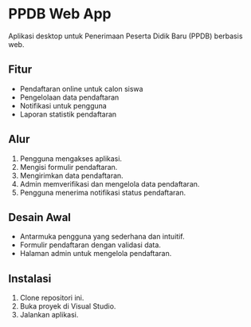 # PPDB Web App

Aplikasi desktop untuk Penerimaan Peserta Didik Baru (PPDB) berbasis web.

## Fitur
- Pendaftaran online untuk calon siswa
- Pengelolaan data pendaftaran
- Notifikasi untuk pengguna
- Laporan statistik pendaftaran

## Alur
1. Pengguna mengakses aplikasi.
2. Mengisi formulir pendaftaran.
3. Mengirimkan data pendaftaran.
4. Admin memverifikasi dan mengelola data pendaftaran.
5. Pengguna menerima notifikasi status pendaftaran.

## Desain Awal
- Antarmuka pengguna yang sederhana dan intuitif.
- Formulir pendaftaran dengan validasi data.
- Halaman admin untuk mengelola pendaftaran.

## Instalasi
1. Clone repositori ini.
2. Buka proyek di Visual Studio.
3. Jalankan aplikasi.
